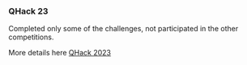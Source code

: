 ### QHack 23

Completed only some of the challenges, not participated in the other competitions.

More details here [QHack 2023](https://github.com/XanaduAI/QHack2023)
